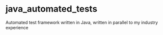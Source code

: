 # java_automated_tests
Automated test framework written in Java, written in parallel to my industry experience
